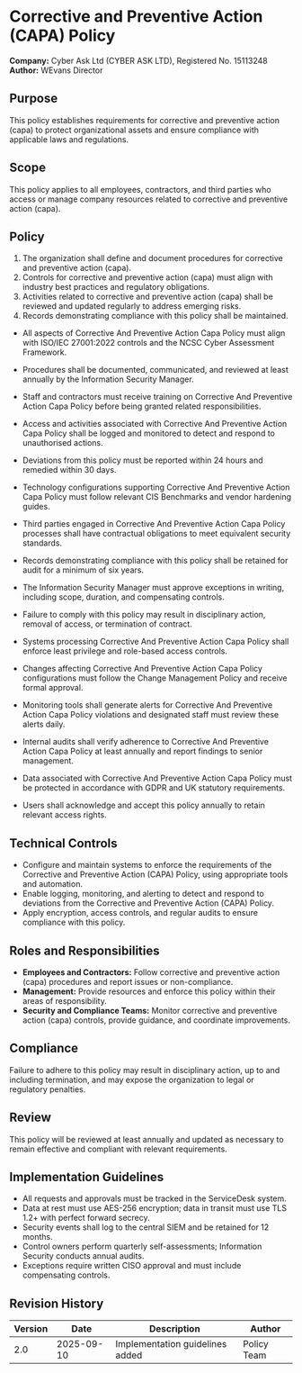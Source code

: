 # Corrective and Preventive Action (CAPA) Policy

**Company:** Cyber Ask Ltd (CYBER ASK LTD), Registered No. 15113248  
**Author:** WEvans Director

## Purpose

This policy establishes requirements for corrective and preventive action (capa) to protect organizational assets and ensure compliance with applicable laws and regulations.

## Scope

This policy applies to all employees, contractors, and third parties who access or manage company resources related to corrective and preventive action (capa).

## Policy
1. The organization shall define and document procedures for corrective and preventive action (capa).
2. Controls for corrective and preventive action (capa) must align with industry best practices and regulatory obligations.
3. Activities related to corrective and preventive action (capa) shall be reviewed and updated regularly to address emerging risks.
4. Records demonstrating compliance with this policy shall be maintained.

- All aspects of Corrective And Preventive Action Capa Policy must align with ISO/IEC 27001:2022 controls and the NCSC Cyber Assessment Framework.
- Procedures shall be documented, communicated, and reviewed at least annually by the Information Security Manager.
- Staff and contractors must receive training on Corrective And Preventive Action Capa Policy before being granted related responsibilities.
- Access and activities associated with Corrective And Preventive Action Capa Policy shall be logged and monitored to detect and respond to unauthorised actions.
- Deviations from this policy must be reported within 24 hours and remedied within 30 days.
- Technology configurations supporting Corrective And Preventive Action Capa Policy must follow relevant CIS Benchmarks and vendor hardening guides.
- Third parties engaged in Corrective And Preventive Action Capa Policy processes shall have contractual obligations to meet equivalent security standards.
- Records demonstrating compliance with this policy shall be retained for audit for a minimum of six years.
- The Information Security Manager must approve exceptions in writing, including scope, duration, and compensating controls.
- Failure to comply with this policy may result in disciplinary action, removal of access, or termination of contract.

- Systems processing Corrective And Preventive Action Capa Policy shall enforce least privilege and role-based access controls.
- Changes affecting Corrective And Preventive Action Capa Policy configurations must follow the Change Management Policy and receive formal approval.
- Monitoring tools shall generate alerts for Corrective And Preventive Action Capa Policy violations and designated staff must review these alerts daily.
- Internal audits shall verify adherence to Corrective And Preventive Action Capa Policy at least annually and report findings to senior management.
- Data associated with Corrective And Preventive Action Capa Policy must be protected in accordance with GDPR and UK statutory requirements.
- Users shall acknowledge and accept this policy annually to retain relevant access rights.

## Technical Controls

- Configure and maintain systems to enforce the requirements of the Corrective and Preventive Action (CAPA) Policy, using appropriate tools and automation.
- Enable logging, monitoring, and alerting to detect and respond to deviations from the Corrective and Preventive Action (CAPA) Policy.
- Apply encryption, access controls, and regular audits to ensure compliance with this policy.

## Roles and Responsibilities

- **Employees and Contractors:** Follow corrective and preventive action (capa) procedures and report issues or non-compliance.
- **Management:** Provide resources and enforce this policy within their areas of responsibility.
- **Security and Compliance Teams:** Monitor corrective and preventive action (capa) controls, provide guidance, and coordinate improvements.

## Compliance

Failure to adhere to this policy may result in disciplinary action, up to and including termination, and may expose the organization to legal or regulatory penalties.

## Review

This policy will be reviewed at least annually and updated as necessary to remain effective and compliant with relevant requirements.

## Implementation Guidelines
- All requests and approvals must be tracked in the ServiceDesk system.
- Data at rest must use AES-256 encryption; data in transit must use TLS 1.2+ with perfect forward secrecy.
- Security events shall log to the central SIEM and be retained for 12 months.
- Control owners perform quarterly self-assessments; Information Security conducts annual audits.
- Exceptions require written CISO approval and must include compensating controls.

## Revision History

| Version | Date | Description | Author |
| ------- | ---------- | ----------------------- | ------ |
| 2.0     | 2025-09-10 | Implementation guidelines added | Policy Team |
